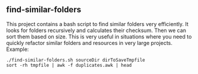 ## find-similar-folders

This project contains a bash script to find similar folders very efficiently. It looks for folders recursively and calculates their checksum. Then we can sort them based on size. This is very useful in situations where you need to quickly refactor similar folders and resources in very large projects. Example:

````
./find-similar-folders.sh sourceDir dirToSaveTmpfile
sort -rh tmpfile | awk -f duplicates.awk | head
